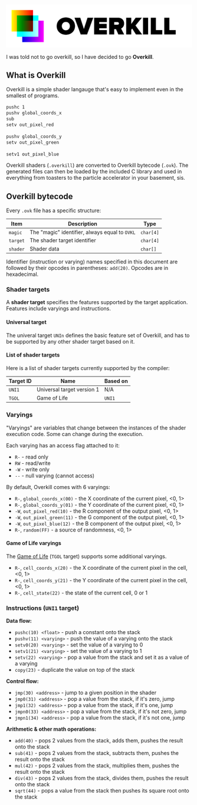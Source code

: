 ![Overkill logo](logo.svg "OVERKILL")

I was told not to go overkill, so I have decided to go **Overkill**.

## What is Overkill

Overkill is a simple shader langauge that's easy to implement even in the smallest of programs.

```
pushc 1
pushv global_coords_x
sub
setv out_pixel_red

pushv global_coords_y
setv out_pixel_green

setv1 out_pixel_blue
```

Overkill shaders (`.overkill`) are converted to Overkill bytecode (`.ovk`). The generated files can then be loaded by the included C library and used in everything from toasters to the particle accelerator in your basement, sis.

## Overkill bytecode

Every `.ovk` file has a specific structure:

|Item|Description|Type|
|-|-|-|
|`magic`|The "magic" identifier, always equal to `OVKL`|`char[4]`|
|`target`|The shader target identifier|`char[4]`|
|`shader`|Shader data|`char[]`|

Identifier (instruction or varying) names specified in this document are followed by their opcodes in parentheses: `add(20)`. Opcodes are in hexadecimal.

### Shader targets

A **shader target** specifies the features supported by the target application. Features include varyings and instructions.

#### Universal target

The univeral target `UNIn` defines the basic feature set of Overkill, and has to be supported by any other shader target based on it.

#### List of shader targets

Here is a list of shader targets currently supported by the compiler:

|Target ID|Name|Based on|
|-|-|-|
|`UNI1`|Universal target version 1|N/A|
|`TGOL`|Game of Life|`UNI1`|

### Varyings

"Varyings" are variables that change between the instances of the shader execution code. Some can change during the execution.

Each varying has an access flag attached to it:
* `R-` - read only
* `RW` - read/write
* `-W` - write only
* `--` - null varying (cannot access)

By default, Overkill comes with 6 varyings:
* `R-`, `global_coords_x(00)` - the X coordinate of the current pixel, <0, 1>
* `R-`, `global_coords_y(01)` - the Y coordinate of the current pixel, <0, 1>
* `-W`, `out_pixel_red(10)` - the R component of the output pixel, <0, 1>
* `-W`, `out_pixel_green(11)` - the G component of the output pixel, <0, 1>
* `-W`, `out_pixel_blue(12)` - the B component of the output pixel, <0, 1>
* `R-`, `random(FF)` - a source of randomness, <0, 1>

#### Game of Life varyings

The [Game of Life](https://github.com/JIMP-HNKS/P1-Life) (`TGOL` target) supports some additional varyings.

* `R-`, `cell_coords_x(20)` - the X coordinate of the current pixel in the cell, <0, 1>
* `R-`, `cell_coords_y(21)` - the Y coordinate of the current pixel in the cell, <0, 1>
* `R-`, `cell_state(22)` - the state of the current cell, 0 or 1

### Instructions (`UNI1` target)

**Data flow:**
* `pushc(10) <float>` - push a constant onto the stack
* `pushv(11) <varying>` - push the value of a varying onto the stack
* `setv0(20) <varying>` - set the value of a varying to 0
* `setv1(21) <varying>` - set the value of a varying to 1
* `setv(22) <varying>` - pop a value from the stack and set it as a value of a varying
* `copy(23)` - duplicate the value on top of the stack

**Control flow:**
* `jmp(30) <address>` - jump to a given position in the shader
* `jmp0(31) <address>` - pop a value from the stack, if it's zero, jump
* `jmp1(32) <address>` - pop a value from the stack, if it's one, jump
* `jmpn0(33) <address>` - pop a value from the stack, if it's not zero, jump
* `jmpn1(34) <address>` - pop a value from the stack, if it's not one, jump

**Arithmetic & other math operations:**
* `add(40)` - pops 2 values from the stack, adds them, pushes the result onto the stack
* `sub(41)` - pops 2 values from the stack, subtracts them, pushes the result onto the stack
* `mul(42)` - pops 2 values from the stack, multiplies them, pushes the result onto the stack
* `div(43)` - pops 2 values from the stack, divides them, pushes the result onto the stack
* `sqrt(44)` - pops a value from the stack then pushes its square root onto the stack